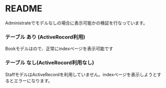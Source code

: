 # README
Administrateでモデルなしの場合に表示可能かの検証を行なっています。

### テーブル あり (ActiveRocord利用) ###
Bookモデルはので、正常にindexページを表示可能です

### テーブル なし(ActiveRocord利用なし) ###
StaffモデルはActiveRecordを利用していません。indexページを表示しようとするとエラーになります。
